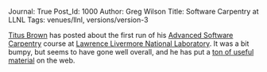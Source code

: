 Journal: True
Post_Id: 1000
Author: Greg Wilson
Title: Software Carpentry at LLNL
Tags: venues/llnl, versions/version-3

<p><a href="http://ivory.idyll.org/blog/">Titus Brown</a> has posted about the first run of his <a href="http://ivory.idyll.org/blog/jun-07/llnl-course-done.html">Advanced Software Carpentry</a> course at <a href="http://www.llnl.gov">Lawrence Livermore National Laboratory</a>.  It was a bit bumpy, but seems to have gone well overall, and he has put a <a href="http://ivory.idyll.org/articles/advanced-swc/">ton of useful material</a> on the web.</p>
